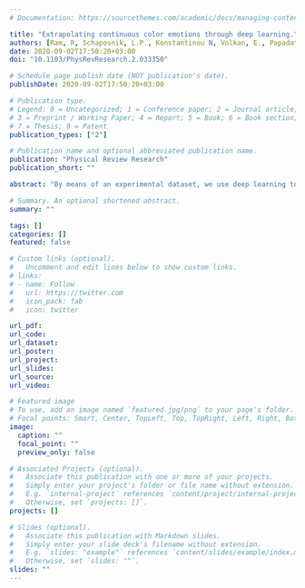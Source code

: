 ```yaml
---
# Documentation: https://sourcethemes.com/academic/docs/managing-content/

title: "Extrapolating continuous color emotions through deep learning."
authors: [Ram, R, Schaposnik, L.P., Konstantinou N, Volkan, E., Papadatou-Pastou, M., Manav, B., Jonauskaite, D., Mohr, C]
date: 2020-09-02T17:50:20+03:00
doi: "10.1103/PhysRevResearch.2.033350"

# Schedule page publish date (NOT publication's date).
publishDate: 2020-09-02T17:50:20+03:00

# Publication type.
# Legend: 0 = Uncategorized; 1 = Conference paper; 2 = Journal article;
# 3 = Preprint / Working Paper; 4 = Report; 5 = Book; 6 = Book section;
# 7 = Thesis; 8 = Patent
publication_types: ["2"]

# Publication name and optional abbreviated publication name.
publication: "Physical Review Research"
publication_short: ""

abstract: "By means of an experimental dataset, we use deep learning to implement an RGB (red, green, and blue) extrapolation of emotions associated to color, and do a mathematical study of the results obtained through this neural network. In particular, we see that males (type-m individuals) typically associate a given emotion with darker colors, while females (type- f individuals) associate it with brighter colors. A similar trend was observed with older people and associations to lighter colors. Moreover, through our classification matrix, we identify which colors have weak associations to emotions and which colors are typically confused with other colors."

# Summary. An optional shortened abstract.
summary: ""

tags: []
categories: []
featured: false

# Custom links (optional).
#   Uncomment and edit lines below to show custom links.
# links:
# - name: Follow
#   url: https://twitter.com
#   icon_pack: fab
#   icon: twitter

url_pdf:
url_code:
url_dataset:
url_poster:
url_project:
url_slides:
url_source:
url_video:

# Featured image
# To use, add an image named `featured.jpg/png` to your page's folder. 
# Focal points: Smart, Center, TopLeft, Top, TopRight, Left, Right, BottomLeft, Bottom, BottomRight.
image:
  caption: ""
  focal_point: ""
  preview_only: false

# Associated Projects (optional).
#   Associate this publication with one or more of your projects.
#   Simply enter your project's folder or file name without extension.
#   E.g. `internal-project` references `content/project/internal-project/index.md`.
#   Otherwise, set `projects: []`.
projects: []

# Slides (optional).
#   Associate this publication with Markdown slides.
#   Simply enter your slide deck's filename without extension.
#   E.g. `slides: "example"` references `content/slides/example/index.md`.
#   Otherwise, set `slides: ""`.
slides: ""
---
```

